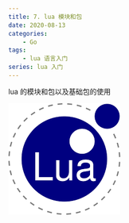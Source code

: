 ```yaml
---
title: 7. lua 模块和包
date: 2020-08-13
categories:
    - Go
tags:
	- lua 语言入门
series: lua 入门
---
```


lua 的模块和包以及基础包的使用

<!-- more -->

![lua](/images/lua/lua.png)

